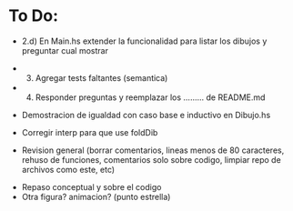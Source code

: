 # To Do:

- 2.d) En Main.hs extender la funcionalidad para listar los dibujos y preguntar cual mostrar

- 3) Agregar tests faltantes (semantica)

- 4) Responder preguntas y reemplazar los ......... de README.md
  
- Demostracion de igualdad con caso base e inductivo en Dibujo.hs

- Corregir interp para que use foldDib

>
- Revision general (borrar comentarios, lineas menos de 80 caracteres, rehuso de funciones, comentarios solo sobre codigo, limpiar repo de archivos como este, etc)
> 
- Repaso conceptual y sobre el codigo 
- Otra figura? animacion? (punto estrella)